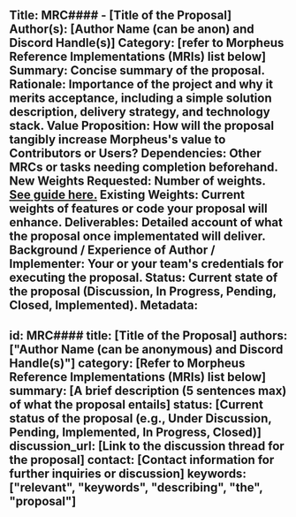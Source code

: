 **Title:** MRC#### - [Title of the Proposal]
**Author(s):** [Author Name (can be anon) and Discord Handle(s)]
**Category:** [refer to Morpheus Reference Implementations (MRIs) list below]
**Summary:** Concise summary of the proposal.
**Rationale:** Importance of the project and why it merits acceptance, including a simple solution description, delivery strategy, and technology stack.
**Value Proposition:** How will the proposal tangibly increase Morpheus's value to Contributors or Users?
**Dependencies:** Other MRCs or tasks needing completion beforehand.
**New Weights Requested:** Number of weights. [See guide here.](https://github.com/MorpheusAIs/Docs/blob/main/!KEYDOCS%20README%20FIRST!/Code%20Providers/Code%20Contributor%20Weights%20Guide.md)
**Existing Weights:** Current weights of features or code your proposal will enhance.
**Deliverables:** Detailed account of what the proposal once implementated will deliver.
**Background / Experience of Author / Implementer:** Your or your team's credentials for executing the proposal.
**Status:** Current state of the proposal (Discussion, In Progress, Pending, Closed, Implemented).
**Metadata:**
---
id: MRC####
title: [Title of the Proposal]
authors: ["Author Name (can be anonymous) and Discord Handle(s)"]
category: [Refer to Morpheus Reference Implementations (MRIs) list below]
summary: [A brief description (5 sentences max) of what the proposal entails]
status: [Current status of the proposal (e.g., Under Discussion, Pending, Implemented, In Progress, Closed)]
discussion_url: [Link to the discussion thread for the proposal]
contact: [Contact information for further inquiries or discussion]
keywords: ["relevant", "keywords", "describing", "the", "proposal"]
---
